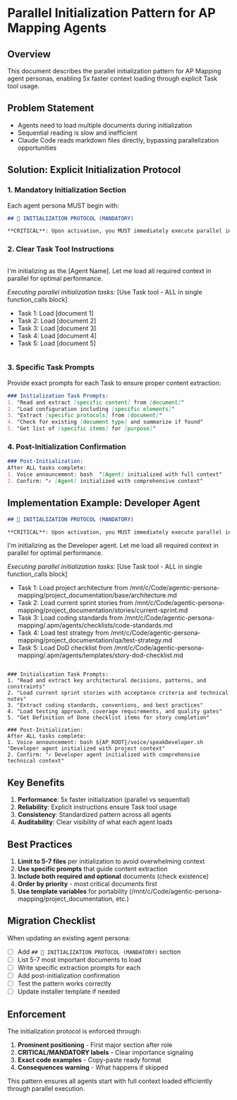 # Parallel Initialization Pattern for AP Mapping Agents

## Overview

This document describes the parallel initialization pattern for AP Mapping agent personas, enabling 5x faster context loading through explicit Task tool usage.

## Problem Statement

- Agents need to load multiple documents during initialization
- Sequential reading is slow and inefficient
- Claude Code reads markdown files directly, bypassing parallelization opportunities

## Solution: Explicit Initialization Protocol

### 1. Mandatory Initialization Section

Each agent persona MUST begin with:

```markdown
## 🚀 INITIALIZATION PROTOCOL (MANDATORY)

**CRITICAL**: Upon activation, you MUST immediately execute parallel initialization:
```

### 2. Clear Task Tool Instructions

```markdown
```
I'm initializing as the [Agent Name]. Let me load all required context in parallel for optimal performance.

*Executing parallel initialization tasks:*
[Use Task tool - ALL in single function_calls block]
- Task 1: Load [document 1]
- Task 2: Load [document 2]
- Task 3: Load [document 3]
- Task 4: Load [document 4]
- Task 5: Load [document 5]
```
```

### 3. Specific Task Prompts

Provide exact prompts for each Task to ensure proper content extraction:

```markdown
### Initialization Task Prompts:
1. "Read and extract [specific content] from [document]"
2. "Load configuration including [specific elements]"
3. "Extract [specific protocols] from [document]"
4. "Check for existing [document type] and summarize if found"
5. "Get list of [specific items] for [purpose]"
```

### 4. Post-Initialization Confirmation

```markdown
### Post-Initialization:
After ALL tasks complete:
1. Voice announcement: bash  "[Agent] initialized with full context"
2. Confirm: "✓ [Agent] initialized with comprehensive context"
```

## Implementation Example: Developer Agent

```markdown
## 🚀 INITIALIZATION PROTOCOL (MANDATORY)

**CRITICAL**: Upon activation, you MUST immediately execute parallel initialization:

```
I'm initializing as the Developer agent. Let me load all required context in parallel for optimal performance.

*Executing parallel initialization tasks:*
[Use Task tool - ALL in single function_calls block]
- Task 1: Load project architecture from /mnt/c/Code/agentic-persona-mapping/project_documentation/base/architecture.md
- Task 2: Load current sprint stories from /mnt/c/Code/agentic-persona-mapping/project_documentation/stories/current-sprint.md
- Task 3: Load coding standards from /mnt/c/Code/agentic-persona-mapping/.apm/agents/checklists/code-standards.md
- Task 4: Load test strategy from /mnt/c/Code/agentic-persona-mapping/project_documentation/qa/test-strategy.md
- Task 5: Load DoD checklist from /mnt/c/Code/agentic-persona-mapping/.apm/agents/templates/story-dod-checklist.md
```

### Initialization Task Prompts:
1. "Read and extract key architectural decisions, patterns, and constraints"
2. "Load current sprint stories with acceptance criteria and technical notes"
3. "Extract coding standards, conventions, and best practices"
4. "Load testing approach, coverage requirements, and quality gates"
5. "Get Definition of Done checklist items for story completion"

### Post-Initialization:
After ALL tasks complete:
1. Voice announcement: bash ${AP_ROOT}/voice/speakDeveloper.sh "Developer agent initialized with project context"
2. Confirm: "✓ Developer agent initialized with comprehensive technical context"
```

## Key Benefits

1. **Performance**: 5x faster initialization (parallel vs sequential)
2. **Reliability**: Explicit instructions ensure Task tool usage
3. **Consistency**: Standardized pattern across all agents
4. **Auditability**: Clear visibility of what each agent loads

## Best Practices

1. **Limit to 5-7 files** per initialization to avoid overwhelming context
2. **Use specific prompts** that guide content extraction
3. **Include both required and optional** documents (check existence)
4. **Order by priority** - most critical documents first
5. **Use template variables** for portability (/mnt/c/Code/agentic-persona-mapping/project_documentation, etc.)

## Migration Checklist

When updating an existing agent persona:

- [ ] Add `## 🚀 INITIALIZATION PROTOCOL (MANDATORY)` section
- [ ] List 5-7 most important documents to load
- [ ] Write specific extraction prompts for each
- [ ] Add post-initialization confirmation
- [ ] Test the pattern works correctly
- [ ] Update installer template if needed

## Enforcement

The initialization protocol is enforced through:
1. **Prominent positioning** - First major section after role
2. **CRITICAL/MANDATORY labels** - Clear importance signaling  
3. **Exact code examples** - Copy-paste ready format
4. **Consequences warning** - What happens if skipped

This pattern ensures all agents start with full context loaded efficiently through parallel execution.